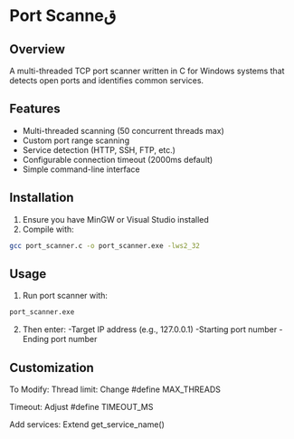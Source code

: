 # Port Scanneق

## Overview
A multi-threaded TCP port scanner written in C for Windows systems that detects open ports and identifies common services.

## Features
* Multi-threaded scanning (50 concurrent threads max)
* Custom port range scanning
* Service detection (HTTP, SSH, FTP, etc.)
* Configurable connection timeout (2000ms default)
* Simple command-line interface

## Installation
1. Ensure you have MinGW or Visual Studio installed
2. Compile with:
```bash
gcc port_scanner.c -o port_scanner.exe -lws2_32
```
 
## Usage
1. Run port scanner with:
```bash
port_scanner.exe
```
2. Then enter:
-Target IP address (e.g., 127.0.0.1)
-Starting port number
-Ending port number

## Customization
To Modify:
Thread limit: Change #define MAX_THREADS

Timeout: Adjust #define TIMEOUT_MS

Add services: Extend get_service_name()